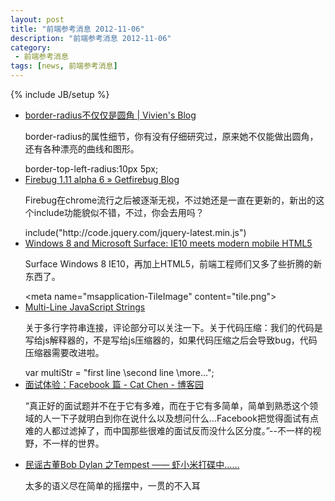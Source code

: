 ```yaml
---
layout: post
title: "前端参考消息 2012-11-06"
description: "前端参考消息 2012-11-06"
category:
 - 前端参考消息
tags: [news, 前端参考消息]
---
```

{% include JB/setup %}

<ul class="nlist">
	<li><a href="http://vivienchen.me/css3-border-radius/" target="_blank">border-radius不仅仅是圆角 | Vivien's Blog</a>
		<p>border-radius的属性细节，你有没有仔细研究过，原来她不仅能做出圆角，还有各种漂亮的曲线和图形。</p>
		<span class="code">border-top-left-radius:10px 5px;</span>
	</li>
	<li><a href="https://blog.getfirebug.com/2012/11/02/firebug-1-11-alpha-6/" target="_blank">Firebug 1.11 alpha 6 » Getfirebug Blog</a>
		<p>Firebug在chrome流行之后被逐渐无视，不过她还是一直在更新的，新出的这个include功能貌似不错，不过，你会去用吗？</p>
		<span class="code">include("http://code.jquery.com/jquery-latest.min.js")</span>
	</li>
	<li><a href="http://www.mobilexweb.com/blog/windows-8-surface-ie10-html5" target="_blank">Windows 8 and Microsoft Surface: IE10 meets modern mobile HTML5</a>
		<p>Surface Windows 8 IE10，再加上HTML5，前端工程师们又多了些折腾的新东西了。</p>
		<span class="code">&lt;meta name="msapplication-TileImage" content="tile.png"&gt;</span>
	</li>
	<li><a href="http://davidwalsh.name/multiline-javascript-strings" target="_blank">Multi-Line JavaScript Strings</a>
		<p>关于多行字符串连接，评论部分可以关注一下。关于代码压缩：我们的代码是写给js解释器的，不是写给js压缩器的，如果代码压缩之后会导致bug，代码压缩器需要改进啦。</p>
		<span class="code">var multiStr = "first line \second line \more...";</span>
	</li>
	<li><a href="http://www.cnblogs.com/cathsfz/archive/2012/11/05/facebook-interview-experience.html" target="_blank">面试体验：Facebook 篇 - Cat Chen - 博客园</a>
		<p>“真正好的面试题并不在于它有多难，而在于它有多简单，简单到熟悉这个领域的人一下子就明白到你在说什么以及想问什么...Facebook把觉得面试有点难的人都过滤掉了，而中国那些很难的面试反而没什么区分度。”--不一样的视野，不一样的世界。</p>
	</li>
	<li><a href="http://www.xiami.com/song/play?ids=/song/playlist/id/528739/type/1" target="_blank">民谣古董Bob Dylan 之Tempest —— 虾小米打碟中……</a>
		<p>太多的语义尽在简单的摇摆中，一贯的不入耳</p>
	</li>
</ul>